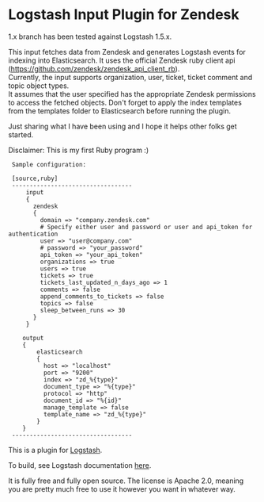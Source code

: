 # Logstash Input Plugin for Zendesk

1.x branch has been tested against Logstash 1.5.x.

This input fetches data from Zendesk and generates Logstash events for indexing into Elasticsearch.
It uses the official Zendesk ruby client api (https://github.com/zendesk/zendesk_api_client_rb).  
Currently, the input supports organization, user, ticket, ticket comment and topic object types.  
It assumes that the user specified has the appropriate Zendesk permissions to access the fetched objects.
Don't forget to apply the index templates from the templates folder to Elasticsearch before running the plugin.

Just sharing what I have been using and I hope it helps other folks get started.

Disclaimer:  This is my first Ruby program :)

```
 Sample configuration:

 [source,ruby]
 ----------------------------------
     input 
     { 
       zendesk
       {
         domain => "company.zendesk.com"
         # Specify either user and password or user and api_token for authentication
         user => "user@company.com"
         # password => "your_password"
         api_token => "your_api_token"
         organizations => true
         users => true
         tickets => true
         tickets_last_updated_n_days_ago => 1
         comments => false
         append_comments_to_tickets => false
         topics => false
         sleep_between_runs => 30
       }
     }

    output 
    {
    	elasticsearch
        {
          host => "localhost"
          port => "9200"
          index => "zd_%{type}"
          document_type => "%{type}"
          protocol => "http"
          document_id => "%{id}"
          manage_template => false
          template_name => "zd_%{type}"
        }
    }
 ----------------------------------
```

This is a plugin for [Logstash](https://github.com/elastic/logstash).

To build, see Logstash documentation [here](https://www.elastic.co/guide/en/logstash/current/_how_to_write_a_logstash_input_plugin.html#_build).

It is fully free and fully open source. The license is Apache 2.0, meaning you are pretty much free to use it however you want in whatever way.


